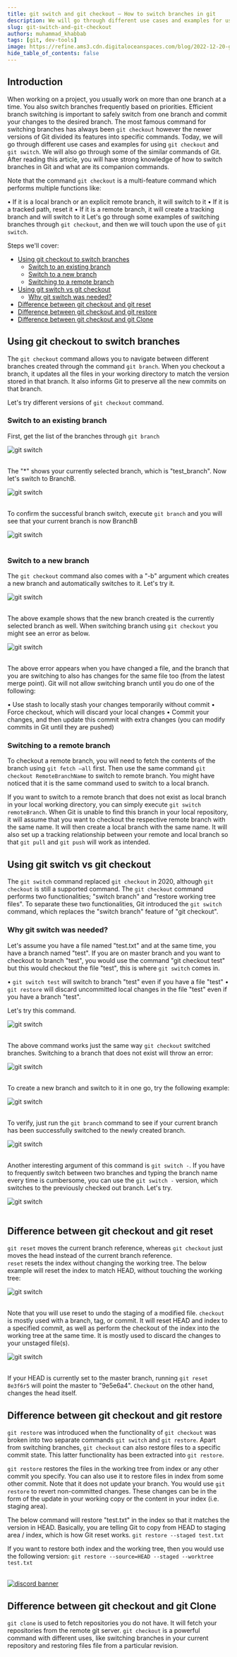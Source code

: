 ```yaml
---
title: git switch and git checkout – How to switch branches in git
description: We will go through different use cases and examples for using git checkout and git switch.
slug: git-switch-and-git-checkout
authors: muhammad_khabbab
tags: [git, dev-tools]
image: https://refine.ams3.cdn.digitaloceanspaces.com/blog/2022-12-20-git-switch/social.png
hide_table_of_contents: false
---
```


## Introduction

When working on a project, you usually work on more than one branch at a time. You also switch branches frequently based on priorities. Efficient branch switching is important to safely switch from one branch and commit your changes to the desired branch. The most famous command for switching branches has always been `git checkout` however the newer versions of Git divided its features into specific commands. Today, we will go through different use cases and examples for using `git checkout` and `git switch`. We will also go through some of the similar commands of Git. After reading this article, you will have strong knowledge of how to switch branches in Git and what are its companion commands.

Note that the command `git checkout` is a multi-feature command which performs multiple functions like:

• If it is a local branch or an explicit remote branch, it will switch to it
• If it is a tracked path, reset it
• If it is a remote branch, it will create a tracking branch and will switch to it
Let's go through some examples of switching branches through `git checkout`, and then we will touch upon the use of `git switch`.

Steps we'll cover:

- [Using git checkout to switch branches](#using-git-checkout-to-switch-branches)
  - [Switch to an existing branch](#switch-to-an-existing-branch)
  - [Switch to a new branch](#switch-to-a-new-branch)
  - [Switching to a remote branch](#switching-to-a-remote-branch)
- [Using git switch vs git checkout](#using-git-switch-vs-git-checkout)
  - [Why git switch was needed?](#why-git-switch-was-needed)
- [Difference between git checkout and git reset](#difference-between-git-checkout-and-git-reset)
- [Difference between git checkout and git restore](#difference-between-git-checkout-and-git-restore)
- [Difference between git checkout and git Clone](#difference-between-git-checkout-and-git-clone)

## Using git checkout to switch branches

The `git checkout` command allows you to navigate between different branches created through the command `git branch`. When you checkout a branch, it updates all the files in your working directory to match the version stored in that branch. It also informs Git to preserve all the new commits on that branch.

Let's try different versions of `git checkout` command.

### Switch to an existing branch

First, get the list of the branches through `git branch`

<div className="centered-image"  >
   <img style={{alignSelf:"center"}}  src="https://refine.ams3.cdn.digitaloceanspaces.com/blog/2022-12-20-git-switch/image1.png"  alt="git switch" />
</div>

<br/>

The "\*" shows your currently selected branch, which is "test_branch". Now let's switch to BranchB.

<div className="centered-image"  >
   <img style={{alignSelf:"center"}}  src="https://refine.ams3.cdn.digitaloceanspaces.com/blog/2022-12-20-git-switch/image2.png"  alt="git switch" />
</div>
<br/>

To confirm the successful branch switch, execute `git branch` and you will see that your current branch is now BranchB

<div className="centered-image"  >
   <img style={{alignSelf:"center"}}  src="https://refine.ams3.cdn.digitaloceanspaces.com/blog/2022-12-20-git-switch/image3.png"  alt="git switch" />
</div>

<br/>

### Switch to a new branch

The `git checkout` command also comes with a "-b" argument which creates a new branch and automatically switches to it. Let's try it.

<div className="centered-image"  >
   <img style={{alignSelf:"center"}}  src="https://refine.ams3.cdn.digitaloceanspaces.com/blog/2022-12-20-git-switch/image4.png"  alt="git switch" />
</div>

<br/>

The above example shows that the new branch created is the currently selected branch as well.
When switching branch using `git checkout` you might see an error as below.

<div className="centered-image"  >
   <img style={{alignSelf:"center"}}  src="https://refine.ams3.cdn.digitaloceanspaces.com/blog/2022-12-20-git-switch/image5.png"  alt="git switch" />
</div>

<br/>

The above error appears when you have changed a file, and the branch that you are switching to also has changes for the same file too (from the latest merge point). Git will not allow switching branch until you do one of the following:

• Use stash to locally stash your changes temporarily without commit
• Force checkout, which will discard your local changes
• Commit your changes, and then update this commit with extra changes (you can modify commits in Git until they are pushed)

### Switching to a remote branch

To checkout a remote branch, you will need to fetch the contents of the branch using `git fetch –all` first. Then use the same command `git checkout RemoteBranchName` to switch to remote branch. You might have noticed that it is the same command used to switch to a local branch.

If you want to switch to a remote branch that does not exist as local branch in your local working directory, you can simply execute `git switch remoteBranch`. When Git is unable to find this branch in your local repository, it will assume that you want to checkout the respective remote branch with the same name. It will then create a local branch with the same name. It will also set up a tracking relationship between your remote and local branch so that `git pull` and `git push` will work as intended.

## Using git switch vs git checkout

The `git switch` command replaced `git checkout` in 2020, although `git checkout` is still a supported command. The `git checkout` command performs two functionalities; "switch branch" and "restore working tree files". To separate these two functionalities, Git introduced the `git switch` command, which replaces the "switch branch" feature of "git checkout".

### Why git switch was needed?

Let's assume you have a file named "test.txt" and at the same time, you have a branch named "test". If you are on master branch and you want to checkout to branch "test", you would use the command "git checkout test" but this would checkout the file "test", this is where `git switch` comes in.

• `git switch test` will switch to branch "test" even if you have a file "test"
• `git restore` will discard uncommitted local changes in the file "test" even if you have a branch "test".

Let's try this command.

<div className="centered-image"  >
   <img style={{alignSelf:"center"}}  src="https://refine.ams3.cdn.digitaloceanspaces.com/blog/2022-12-20-git-switch/image6.png"  alt="git switch" />
</div>

<br/>

The above command works just the same way `git checkout` switched branches.
Switching to a branch that does not exist will throw an error:

<div className="centered-image"  >
   <img style={{alignSelf:"center"}}  src="https://refine.ams3.cdn.digitaloceanspaces.com/blog/2022-12-20-git-switch/image7.png"  alt="git switch" />
</div>

<br/>

To create a new branch and switch to it in one go, try the following example:

<div className="centered-image"  >
   <img style={{alignSelf:"center"}}  src="https://refine.ams3.cdn.digitaloceanspaces.com/blog/2022-12-20-git-switch/image8.png"  alt="git switch" />
</div>

<br/>

To verify, just run the `git branch` command to see if your current branch has been successfully switched to the newly created branch.

<div className="centered-image"  >
   <img style={{alignSelf:"center"}}  src="https://refine.ams3.cdn.digitaloceanspaces.com/blog/2022-12-20-git-switch/image9.png"  alt="git switch" />
</div>

<br/>

Another interesting argument of this command is `git switch -`. If you have to frequently switch between two branches and typing the branch name every time is cumbersome, you can use the `git switch -` version, which switches to the previously checked out branch. Let's try.

<div className="centered-image"  >
   <img style={{alignSelf:"center"}}  src="https://refine.ams3.cdn.digitaloceanspaces.com/blog/2022-12-20-git-switch/image10.png"  alt="git switch" />
</div>

<br/>

## Difference between git checkout and git reset

`git reset` moves the current branch reference, whereas `git checkout` just moves the head instead of the current branch reference.  
`reset` resets the index without changing the working tree. The below example will reset the index to match HEAD, without touching the working tree:

<div className="centered-image"  >
   <img style={{alignSelf:"center"}}  src="https://refine.ams3.cdn.digitaloceanspaces.com/blog/2022-12-20-git-switch/image11.png"  alt="git switch" />
</div>

<br/>

Note that you will use reset to undo the staging of a modified file.
`checkout` is mostly used with a branch, tag, or commit. It will reset HEAD and index to a specified commit, as well as perform the checkout of the index into the working tree at the same time. It is mostly used to discard the changes to your unstaged file(s).

<div className="centered-image"  >
   <img style={{alignSelf:"center"}}  src="https://refine.ams3.cdn.digitaloceanspaces.com/blog/2022-12-20-git-switch/image12.png"  alt="git switch" />
</div>

<br/>

If your HEAD is currently set to the master branch, running `git reset 8e3f6r5` will point the master to "9e5e6a4". `Checkout` on the other hand, changes the head itself.

## Difference between git checkout and git restore

`git restore` was introduced when the functionality of `git checkout` was broken into two separate commands `git switch` and `git restore`. Apart from switching branches, `git checkout` can also restore files to a specific commit state. This latter functionality has been extracted into `git restore`.

`git restore` restores the files in the working tree from index or any other commit you specify. You can also use it to restore files in index from some other commit. Note that it does not update your branch. You would use `git restore` to revert non-committed changes. These changes can be in the form of the update in your working copy or the content in your index (i.e. staging area).

The below command will restore "test.txt" in the index so that it matches the version in HEAD. Basically, you are telling Git to copy from HEAD to staging area / index, which is how Git reset works.
`git restore --staged test.txt`

If you want to restore both index and the working tree, then you would use the following version:
`git restore --source=HEAD --staged --worktree test.txt `

<br/>
<div>
<a href="https://discord.gg/refine">
  <img  src="https://refine.ams3.cdn.digitaloceanspaces.com/website/static/img/discord_big_blue.png" alt="discord banner" />
</a>
</div>

## Difference between git checkout and git Clone

`git clone` is used to fetch repositories you do not have. It will fetch your repositories from the remote git server. `git checkout` is a powerful command with different uses, like switching branches in your current repository and restoring files file from a particular revision.
